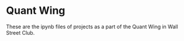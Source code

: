 # Quant Wing
These are the ipynb files of projects as a part of the Quant Wing in Wall Street Club.
